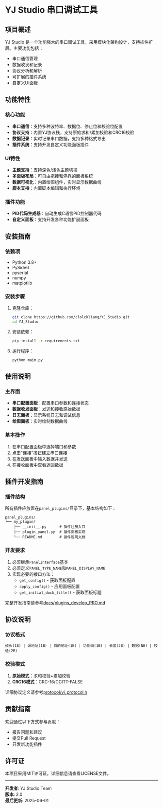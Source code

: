 # YJ Studio 串口调试工具

## 项目概述

YJ Studio 是一个功能强大的串口调试工具，采用模块化架构设计，支持插件扩展。主要功能包括：

- 串口通信管理
- 数据收发和记录
- 协议分析和解析
- 可扩展的插件系统
- 自定义UI面板

## 功能特性

### 核心功能
- **串口通信**：支持多种波特率、数据位、停止位和校验位配置
- **协议支持**：内置YJ协议栈，支持原始求和/累加校验和CRC16校验
- **数据记录**：实时记录串口数据，支持多种格式导出
- **插件系统**：支持开发自定义功能面板插件

### UI特性
- **主题支持**：支持深色/浅色主题切换
- **多面板布局**：可自由拖拽和停靠的面板系统
- **数据可视化**：内置绘图组件，实时显示数据曲线
- **脚本支持**：内置脚本编辑和执行环境

### 插件功能
- **PID代码生成器**：自动生成C语言PID控制器代码
- **自定义面板**：支持开发各种功能扩展面板

## 安装指南

### 依赖项
- Python 3.8+
- PySide6
- pyserial
- numpy
- matplotlib

### 安装步骤
1. 克隆仓库：
   ```bash
   git clone https://github.com/clolckliang/YJ_Studio.git
   cd YJ_Studio
   ```

2. 安装依赖：
   ```bash
   pip install -r requirements.txt
   ```

3. 运行程序：
   ```bash
   python main.py
   ```

## 使用说明

### 主界面
- **串口配置面板**：配置串口参数和连接状态
- **数据收发面板**：发送和接收原始数据
- **日志面板**：显示系统日志和调试信息
- **绘图面板**：实时绘制数据曲线

### 基本操作
1. 在串口配置面板中选择端口和参数
2. 点击"连接"按钮建立串口连接
3. 在发送面板中输入数据并发送
4. 在接收面板中查看返回数据

## 插件开发指南

### 插件结构
所有插件应放置在`panel_plugins/`目录下，基本结构如下：
```
panel_plugins/
└── my_plugin/
    ├── __init__.py      # 插件注册入口
    ├── plugin_panel.py  # 插件面板实现
    └── README.md        # 插件说明文档
```

### 开发要求
1. 必须继承`PanelInterface`基类
2. 必须定义`PANEL_TYPE_NAME`和`PANEL_DISPLAY_NAME`
3. 实现必要的接口方法：
   - `get_config()` - 获取面板配置
   - `apply_config()` - 应用面板配置
   - `get_initial_dock_title()` - 获取面板标题

完整开发指南请参考[docs/plugins_develop_PRO.md](docs/plugins_develop_PRO.md)

## 协议说明

### 协议格式
```
帧头(1B) | 源地址(1B) | 目的地址(1B) | 功能码(1B) | 长度(2B) | 数据(NB) | 校验(2B)
```

### 校验模式
1. **原始模式**：求和校验+累加校验
2. **CRC16模式**：CRC-16/CCITT-FALSE

详细协议定义请参考[protocol/yj_protocol.h](protocol/yj_protocol.h)

## 贡献指南

欢迎通过以下方式参与贡献：
- 报告问题和建议
- 提交Pull Request
- 开发新功能插件

## 许可证

本项目采用MIT许可证。详细信息请查看LICENSE文件。

---
**开发者**: YJ Studio Team  
**版本**: 2.0  
**最后更新**: 2025-06-01
